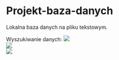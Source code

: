 # Projekt-baza-danych
Lokalna baza danych na pliku tekstowym.

Wyszukiwanie danych:
<img src="https://github.com/mterczynski/Projekt---baza-danych/blob/master/assets/projectPreview.PNG"><br>
<img src="https://github.com/mterczynski/Projekt---baza-danych/blob/master/assets/projectPreview2.PNG"><br>
<img src="https://github.com/mterczynski/Projekt---baza-danych/blob/master/assets/projectPreview3.PNG"><br>